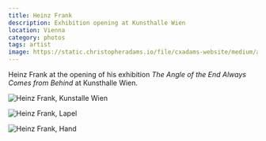 ```yaml
---
title: Heinz Frank
description: Exhibition opening at Kunsthalle Wien
location: Vienna
category: photos
tags: artist
image: https://static.christopheradams.io/file/cxadams-website/medium/albums/2019/20190219-1912_Vienna_Kunsthalle/20190219-1912_Vienna_Kunsthalle_L1000927-0.jpg
---
```


Heinz Frank at the opening of his exhibition *The Angle of the End
Always Comes from Behind* at Kunsthalle Wien.

![Heinz Frank, Kunstalle Wien](https://static.christopheradams.io/file/cxadams-website/medium/albums/2019/20190219-1912_Vienna_Kunsthalle/20190219-1912_Vienna_Kunsthalle_L1000888-0.jpg)

![Heinz Frank, Lapel](https://static.christopheradams.io/file/cxadams-website/medium/albums/2019/20190219-1912_Vienna_Kunsthalle/20190219-1912_Vienna_Kunsthalle_L1000904-0.jpg)

![Heinz Frank, Hand](https://static.christopheradams.io/file/cxadams-website/medium/albums/2019/20190219-1912_Vienna_Kunsthalle/20190219-1912_Vienna_Kunsthalle_L1000918-0.jpg)
